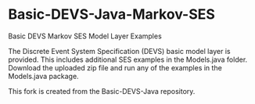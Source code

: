 # Basic-DEVS-Java-Markov-SES
Basic DEVS Markov SES Model Layer Examples

The Discrete Event System Specification (DEVS) basic model layer is provided. This includes additional SES examples in the Models.java folder. Download the uploaded zip file and run any of the examples in the Models.java package. 

This fork is created from the Basic-DEVS-Java repository.
